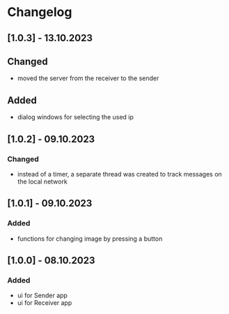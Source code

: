 # Changelog

## [1.0.3] - 13.10.2023

## Changed

- moved the server from the receiver to the sender

## Added

- dialog windows for selecting the used ip

## [1.0.2] - 09.10.2023

### Changed

- instead of a timer, a separate thread was created to track messages on the local network

## [1.0.1] - 09.10.2023

### Added 

- functions for changing image by pressing a button

## [1.0.0] - 08.10.2023

### Added

- ui for Sender app
- ui for Receiver app
